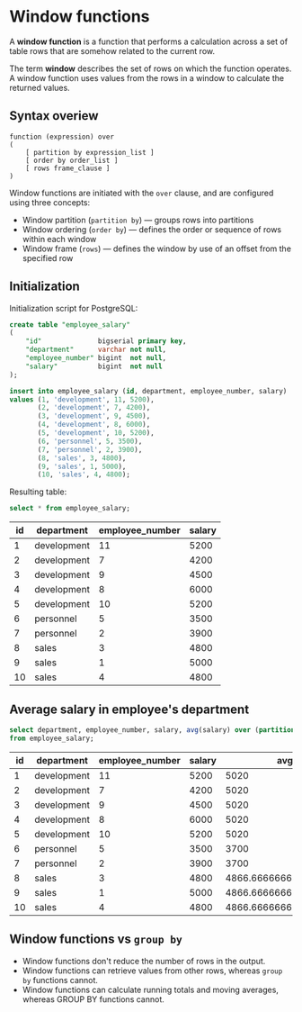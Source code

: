 # Window functions

A **window function** is a function that performs a calculation across a set of table rows that are somehow related to the current row.

The term **window** describes the set of rows on which the function operates. A window function uses values from the rows in a window to calculate the returned values.

## Syntax overiew

```text
function (expression) over 
(
    [ partition by expression_list ]
    [ order by order_list ]
    [ rows frame_clause ]
)
```

Window functions are initiated with the `over` clause, and are configured using three concepts:

- Window partition (`partition by`) — groups rows into partitions
- Window ordering (`order by`) — defines the order or sequence of rows within each window
- Window frame (`rows`) — defines the window by use of an offset from the specified row

## Initialization

Initialization script for PostgreSQL:

```sql
create table "employee_salary"
(
    "id"              bigserial primary key,
    "department"      varchar not null,
    "employee_number" bigint  not null,
    "salary"          bigint  not null
);

insert into employee_salary (id, department, employee_number, salary)
values (1, 'development', 11, 5200),
       (2, 'development', 7, 4200),
       (3, 'development', 9, 4500),
       (4, 'development', 8, 6000),
       (5, 'development', 10, 5200),
       (6, 'personnel', 5, 3500),
       (7, 'personnel', 2, 3900),
       (8, 'sales', 3, 4800),
       (9, 'sales', 1, 5000),
       (10, 'sales', 4, 4800);
```

Resulting table:

```sql
select * from employee_salary;
```

| id  | department  | employee_number | salary |
| --- | ----------- | --------------- | ------ |
| 1   | development | 11              | 5200   |
| 2   | development | 7               | 4200   |
| 3   | development | 9               | 4500   |
| 4   | development | 8               | 6000   |
| 5   | development | 10              | 5200   |
| 6   | personnel   | 5               | 3500   |
| 7   | personnel   | 2               | 3900   |
| 8   | sales       | 3               | 4800   |
| 9   | sales       | 1               | 5000   |
| 10  | sales       | 4               | 4800   |

## Average salary in employee's department

```sql
select department, employee_number, salary, avg(salary) over (partition by department)
from employee_salary;
```

| id  | department  | employee_number | salary | avg                   |
| --- | ----------- | --------------- | ------ | --------------------- |
| 1   | development | 11              | 5200   | 5020                  |
| 2   | development | 7               | 4200   | 5020                  |
| 3   | development | 9               | 4500   | 5020                  |
| 4   | development | 8               | 6000   | 5020                  |
| 5   | development | 10              | 5200   | 5020                  |
| 6   | personnel   | 5               | 3500   | 3700                  |
| 7   | personnel   | 2               | 3900   | 3700                  |
| 8   | sales       | 3               | 4800   | 4866.6666666666666667 |
| 9   | sales       | 1               | 5000   | 4866.6666666666666667 |
| 10  | sales       | 4               | 4800   | 4866.6666666666666667 |

## Window functions vs `group by`

- Window functions don't reduce the number of rows in the output.
- Window functions can retrieve values from other rows, whereas `group by` functions cannot.
- Window functions can calculate running totals and moving averages, whereas GROUP BY functions cannot.
